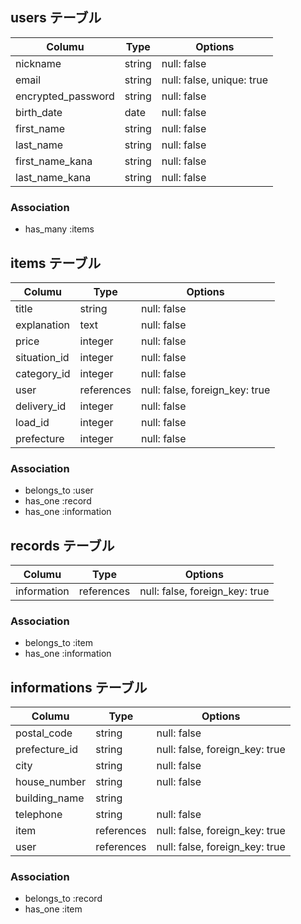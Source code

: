 ## users テーブル

| Columu                 | Type       | Options                      |
|------------------------|------------|------------------------------|
| nickname               | string     | null: false                  |
| email                  | string     | null: false, unique: true    |
| encrypted_password     | string     | null: false                  |
| birth_date             | date       | null: false                  |
| first_name             | string     | null: false                  |
| last_name              | string     | null: false                  |
| first_name_kana        | string     | null: false                  |
| last_name_kana         | string     | null: false                  |

### Association
- has_many :items



## items テーブル

| Columu                 | Type       | Options                          |
|------------------------|------------|----------------------------------|
| title                  | string     | null: false                      |
| explanation            | text       | null: false                      |
| price                  | integer    | null: false                      |
| situation_id           | integer    | null: false                      |
| category_id            | integer    | null: false                      |
| user                   | references | null: false, foreign_key: true   |
| delivery_id            | integer    | null: false                      |
| load_id                | integer    | null: false                      |
| prefecture             | integer    | null: false                      |

### Association
- belongs_to :user
- has_one :record
- has_one :information



## records テーブル


| Columu                 | Type           | Options                           |
|------------------------|----------------|-----------------------------------|
| information            | references     | null: false, foreign_key: true    |


### Association
- belongs_to :item
- has_one :information



## informations テーブル


| Columu                 | Type       | Options                           |
|------------------------|------------|-----------------------------------|
| postal_code            | string     | null: false                       |
| prefecture_id          | string     | null: false, foreign_key: true    |
| city                   | string     | null: false                       |
| house_number           | string     | null: false                       |
| building_name          | string     |                                   |
| telephone              | string     | null: false                       |
| item                   | references | null: false, foreign_key: true    |
| user                   | references | null: false, foreign_key: true    |


### Association

- belongs_to :record
- has_one :item